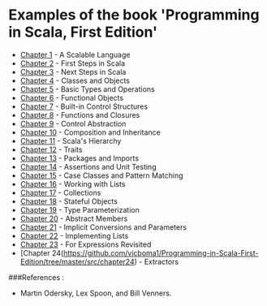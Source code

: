 Examples of the book 'Programming in Scala, First Edition'
==================================

* [Chapter 1](https://github.com/vicboma1/Programming-in-Scala-First-Edition/tree/master/src/chapter1) - A Scalable Language
* [Chapter 2](https://github.com/vicboma1/Programming-in-Scala-First-Edition/tree/master/src/chapter2) - First Steps in Scala
* [Chapter 3](https://github.com/vicboma1/Programming-in-Scala-First-Edition/tree/master/src/chapter3) - Next Steps in Scala
* [Chapter 4](https://github.com/vicboma1/Programming-in-Scala-First-Edition/tree/master/src/chapter4) - Classes and Objects
* [Chapter 5](https://github.com/vicboma1/Programming-in-Scala-First-Edition/tree/master/src/chapter5) - Basic Types and Operations
* [Chapter 6](https://github.com/vicboma1/Programming-in-Scala-First-Edition/tree/master/src/chapter6) - Functional Objects
* [Chapter 7](https://github.com/vicboma1/Programming-in-Scala-First-Edition/tree/master/src/chapter7) - Built-in Control Structures
* [Chapter 8](https://github.com/vicboma1/Programming-in-Scala-First-Edition/tree/master/src/chapter8) - Functions and Closures
* [Chapter 9](https://github.com/vicboma1/Programming-in-Scala-First-Edition/tree/master/src/chapter9) - Control Abstraction
* [Chapter 10](https://github.com/vicboma1/Programming-in-Scala-First-Edition/tree/master/src/chapter10) - Composition and Inheritance
* [Chapter 11](https://github.com/vicboma1/Programming-in-Scala-First-Edition/tree/master/src/chapter11) - Scala's Hierarchy
* [Chapter 12](https://github.com/vicboma1/Programming-in-Scala-First-Edition/tree/master/src/chapter12) - Traits
* [Chapter 13](https://github.com/vicboma1/Programming-in-Scala-First-Edition/tree/master/src/chapter13) - Packages and Imports
* [Chapter 14](https://github.com/vicboma1/Programming-in-Scala-First-Edition/tree/master/src/chapter14) - Assertions and Unit Testing
* [Chapter 15](https://github.com/vicboma1/Programming-in-Scala-First-Edition/tree/master/src/chapter15) - Case Classes and Pattern Matching
* [Chapter 16](https://github.com/vicboma1/Programming-in-Scala-First-Edition/tree/master/src/chapter16) - Working with Lists
* [Chapter 17](https://github.com/vicboma1/Programming-in-Scala-First-Edition/tree/master/src/chapter17) - Collections
* [Chapter 18](https://github.com/vicboma1/Programming-in-Scala-First-Edition/tree/master/src/chapter18) - Stateful Objects
* [Chapter 19](https://github.com/vicboma1/Programming-in-Scala-First-Edition/tree/master/src/chapter19) - Type Parameterization
* [Chapter 20](https://github.com/vicboma1/Programming-in-Scala-First-Edition/tree/master/src/chapter20) - Abstract Members
* [Chapter 21](https://github.com/vicboma1/Programming-in-Scala-First-Edition/tree/master/src/chapter21) - Implicit Conversions and Parameters
* [Chapter 22](https://github.com/vicboma1/Programming-in-Scala-First-Edition/tree/master/src/chapter22) - Implementing Lists
* [Chapter 23](https://github.com/vicboma1/Programming-in-Scala-First-Edition/tree/master/src/chapter23) - For Expressions Revisited
* [Chapter 24(https://github.com/vicboma1/Programming-in-Scala-First-Edition/tree/master/src/chapter24) - Extractors

###References :

* Martin Odersky, Lex Spoon, and Bill Venners.
